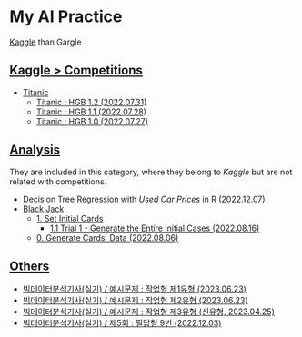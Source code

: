 # My AI Practice

[Kaggle](https://www.kaggle.com/kangrokkim) than Gargle


## [Kaggle > Competitions](/Kaggle/Competitions)

- [Titanic](Kaggle/Competitions/Titanic#kaggle--competitions)
  - [Titanic : HGB 1.2 (2022.07.31)](Kaggle/Competitions/Titanic#titanic--hgb-12-20220731)
  - [Titanic : HGB 1.1 (2022.07.28)](Kaggle/Competitions/Titanic#titanic--hgb-11-20220728)
  - [Titanic : HGB 1.0 (2022.07.27)](Kaggle/Competitions/Titanic#titanic--hgb-10-20220727)


## [Analysis](/Kaggle/Analysis/)

  They are included in this category, where they belong to *Kaggle* but are not related with competitions.

  - [Decision Tree Regression with *Used Car Prices* in R (2022.12.07)](./Kaggle/Analysis/CarPrice/)
  - [Black Jack](/BlackJack)
    - [1. Set Initial Cards](BlackJack#1-set-initial-cards)
      - [1.1 Trial 1 - Generate the Entire Initial Cases (2022.08.16)](BlackJack#11-trial-1---generate-the-entire-initial-cases-20220816)
    - [0. Generate Cards' Data (2022.08.06)](BlackJack#0-generate-cards-data-20220806)


## [Others](/Others/)

  - [빅데이터분석기사(실기) / 예시문제 : 작업형 제1유형 (2023.06.23)](./Others/README.md#빅데이터분석기사실기--예시문제--작업형-제1유형-20230623)
  - [빅데이터분석기사(실기) / 예시문제 : 작업형 제2유형 (2023.06.23)](./Others/README.md#빅데이터분석기사실기--예시문제--작업형-제2유형-20230623)
  - [빅데이터분석기사(실기) / 예시문제 : 작업형 제3유형 (신유형, 2023.04.25)](./Others/README.md#빅데이터분석기사실기--예시문제--작업형-제3유형-신유형-20230425)
  - [빅데이터분석기사(실기) / 제5회 : 필답형 9번 (2022.12.03)](./Others/README.md#빅데이터분석기사실기--제5회--필답형-9번-20221203)